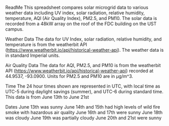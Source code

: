 ReadMe
This spreadsheet compares solar microgrid data to various weather data including UV index, solar radiation, relative humidity, temperature, AQI (Air Quality Index), PM2.5, and PM10.
The solar data is recorded from a 48kW array on the roof of the FDC building on the UST campus.

Weather Data
The data for UV Index, solar radiation, relative humidity, and temperature is from the weatherbit API (https://www.weatherbit.io/api/historical-weather-api).
The weather data is in standard Imperial units.

Air Quality Data
The data for AQI, PM2.5, and PM10 is from the weatherbit API (https://www.weatherbit.io/api/historical-weather-api) recorded at 44.9537, -93.0900.
Units for PM2.5 and PM10 are in μg/m^3. 

Time
The 24 hour times shown are represented in UTC, with local time as UTC-5 during daylight savings (summer), and UTC-6 during standard time.
This data is from June 13th to June 21st

Dates
June 13th was sunny
June 14th and 15th had high levels of wild fire smoke with hazardous air quality
June 16th and 17th were sunny
June 18th was cloudy
June 19th was partially cloudy
June 20th and 21st were sunny
